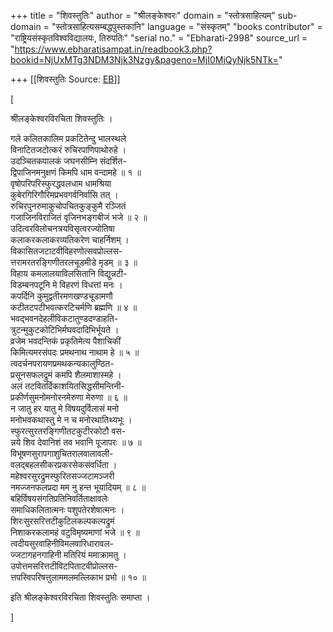 +++
title = "शिवस्तुतिः"
author = "श्रीलङ्केश्वरः"
domain = "स्तोत्रसाहित्यम्"
sub-domain = "स्तोत्रसाहित्यसम्बद्धपुस्तकानि"
language = "संस्कृतम्"
"books contributor" = "राष्ट्रियसंस्कृतविश्वविद्यालयः, तिरुपतिः"
"serial no." = "Ebharati-2998"
source_url = "https://www.ebharatisampat.in/readbook3.php?bookid=NjUxMTg3NDM3Njk3Nzgy&pageno=MjI0MjQyNjk5NTk="

+++
[[शिवस्तुतिः	Source: [EB](https://www.ebharatisampat.in/readbook3.php?bookid=NjUxMTg3NDM3Njk3Nzgy&pageno=MjI0MjQyNjk5NTk=)]]

\[













श्रीलङ्केश्वरविरचिता शिवस्तुतिः ।

गले कलितकालिम प्रकटितेन्दु भालस्थले  
विनाटितजटोत्करं रुचिरपाणिपाथोरुहे ।  
उदञ्चितकपालकं जघनसीम्नि संदर्शित-  
द्विपाजिनमनुक्षणं किमपि धाम वन्दामहे ॥ १ ॥  
वृषोपरिपरिस्फुरद्धवलधाम धामश्रिया  
कुबेरगिरिगौरिमप्रभवगर्वनिर्वासि तत्‌ ।  
रुचिरपुनरुमाकुचोपचितकुङ्कुमै रञ्जितं  
गजाजिनविराजितं वृजिनभङ्गबीजं भजे ॥ २ ॥  
उदित्वरविलोचनत्रयविसृत्वरज्योतिषा  
कलाकरकलाकरव्यतिकरेण चाहर्निशम्‌ ।  
विकासितजटाटवीविहरणोत्सवप्रोल्लस-  
त्तरामरतरङ्गिणीतरलचूडमीडे मृडम्‌ ॥ ३ ॥  
विहाय कमलालयाविलसितानि विद्युन्नटी-  
विडम्बनपटूनि मे विहरणं विधत्तां मनः ।  
कपर्दिनि कुमुद्वतीरमणखण्डचूडामणौ  
कटीतटपटीभवत्करटिचर्मणि ब्रह्मणि ॥ ४ ॥  
भवद्भवनदेहलीविकटातुण्डदण्डाहति-  
त्रुटन्मुकुटकोटिभिर्मघवदादिभिर्भूयते ।  
व्रजेम भवदन्तिकं प्रकृतिमेत्य पैशाचिकीं  
किमित्यमरसंपदः प्रमथनाथ नाथाम हे ॥ ५ ॥  
त्वदर्चनपरायणप्रमथकन्यकालुण्ठित-  
प्रसूनसफलद्रुमं कमपि शैलमाशास्महे ।  
अलं तटवितर्दिकाशयितसिद्धसीमन्तिनी-  
प्रकीर्णसुमनोमनोरनमेरुणा मेरुणा ॥ ६ ॥  
न जातु हर यातु मे विषयदुर्विलासं मनो  
मनोभवकथास्तु मे न च मनोरथातिथ्यभूः ।  
स्फुरत्सुरतरङ्गिणीतटकुटीरकोटौ वस-  
न्नये शिव देवानिशं तव भवानि पूजापरः ॥ ७ ॥  
विभूषणसुरापगाशुचितरालवालावली-  
वलद्बहलसीकरप्रकरसेकसंवर्धिता ।  
महेश्वरसुरद्रुमस्फुरितसज्जटामञ्जरी  
नमज्जनफलप्रदा मम नु हन्त भूयादियम्‌ ॥ ८ ॥  
बहिर्विषयसंगतिप्रतिनिवर्तिताक्षावलेः  
समाधिकलितात्मनः पशुपतेरशेषात्मनः ।  
शिरःसुरसरित्तटीकुटिलकल्पकल्पद्रुमं  
निशाकरकलामहं वटुविमृष्यमाणां भजे ॥ ९ ॥  
त्वदीयसुरवाहिनीविमलवारिधारावल-  
ज्जटागहनगाहिनी मतिरियं ममाक्रामतु ।  
उपोत्तमसरित्तटीविटपिताटवीप्रोल्लस-  
त्तपस्विपरिषत्तुलाममलमल्लिकाभ प्रभो ॥ १० ॥

इति श्रीलङ्केश्वरविरचिता शिवस्तुतिः समाप्ता ।  











\]
